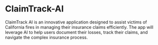 # ClaimTrack-AI
ClaimTrack AI is an innovative application designed to assist victims of California fires in managing their insurance claims efficiently. The app will leverage AI to help users document their losses, track their claims, and navigate the complex insurance process.
